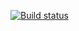 [![Build status](https://ci.appveyor.com/api/projects/status/ehgnrl2u0ltpoony/branch/master?svg=true)](https://ci.appveyor.com/project/Alex-nikiforova/hw-2-3-2-testmode/branch/master)